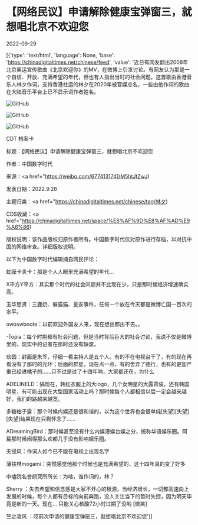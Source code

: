 # 【网络民议】申请解除健康宝弹窗三，就想唱北京不欢迎您

2022-09-29

[{'type': 'text/html', 'language': None, 'base': 'https://chinadigitaltimes.net/chinese/feed', 'value': '近日有网友翻出2008年北京奥运宣传歌曲《北京欢迎你》的MV，在微博上引发讨论。有网友认为那是一个自信、开放、充满希望的年代，但也有人指出当时的社会问题。这首歌由香港音乐人林夕作词，支持香港社运的林夕在2020年被官媒点名，一些由他作词的歌曲在大陆音乐平台上已不显示词作者姓名。

![GitHub](https://chinadigitaltimes.net/chinese/files/2022/09/Screen-Shot-2022-09-28-at-8.28.00-PM.png)

![GitHub](https://chinadigitaltimes.net/chinese/files/2022/09/Screen-Shot-2022-09-28-at-8.29.12-PM.png)

![GitHub](https://chinadigitaltimes.net/chinese/files/2022/09/bjhy.png)



CDT 档案卡

标题：【网络民议】申请解除健康宝弹窗三，就想唱北京不欢迎您

作者：中国数字时代

来源：<a href="https://weibo.com/6774131741/M5htJtZwJ)

发表日期：2022.9.28

主题归类：<a href="https://chinadigitaltimes.net/chinese/tag/林夕)

CDS收藏：<a href="https://chinadigitaltimes.net/space/%E8%AF%9D%E8%AF%AD%E9%A6%86)

版权说明：该作品版权归原作者所有。中国数字时代仅对原作进行存档，以对抗中国的网络审查。详细版权说明。





以下为中国数字时代编辑摘自网民评论：



虹膜卡夫卡：那是个人人眼里充满希望的年代…

X平方Y平方：其实那个时代的社会问题并不比现在少，只是那时候经济增速确实高。

玉华思贤：三鹿奶、躲猫猫、瓮安事件，任何一个放在今天都是微博亡国一百次的水平。

owoswbnote：以前欢迎外国友人来，现在想出都出不去。。

-Topia：每个时期都有社会问题，但是当时背后巨大的社会讨论，我说不仅是微博里的，现实中的记者在那时还没有缺席。

玖圆：封面是朱军，仔细一看主持人是五个人。有的不在电视台干了，有的现在再看没有了那时的光环；后面的群星，现在点一点，有的舍弃了德行，也有的更加严重已经进橘子的……只不过是过了十四年呐，大家都还在，为什么

ADELINELD：隔现在，韩红衣服上的大logo，几个女明星的大露背装，还有韩国明星，有可能出现在大型国家活动上吗？那时候每个人都相信以后一定会越来越好，我们的路越来越宽。

多糖柚子露：那个时候内娱还是很和谐的，以为这个世界也会很单纯[失望][失望][失望]结果现在只剩怀念了&#8230;&#8230;

ADreamingBird：那时候甚至没有什么内娱港娱台娱之分，统称华语娱乐圈。阿扁那时候闹得那么欢都几乎没有影响娱乐圈。

无侵风：作词人如今已不能在电视上出现名字

薄扶林mogami：突然感觉他那个时候也是充满希望的，这十四年真的变了好多

中嗑院名誉颜究所所长：为啥，谁作词的，林？

Sherry ：失去希望和信念感是大家不开心的根源，当经济增长，一切都高速向上发展的时候，每个人都有目标的向前奔跑，没人关注当下的暂时失控，因为明天毕竟是新的一天。现在… 只能关心核酸72小时过期了没哟 [微笑]

竺之凌风 ：哎前次申请的健康宝弹窗三，就想唱北京不欢迎您'}]